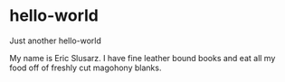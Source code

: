 # hello-world
Just another hello-world 


My name is Eric Slusarz. I have fine leather bound books and eat all my food off of freshly cut magohony blanks.
